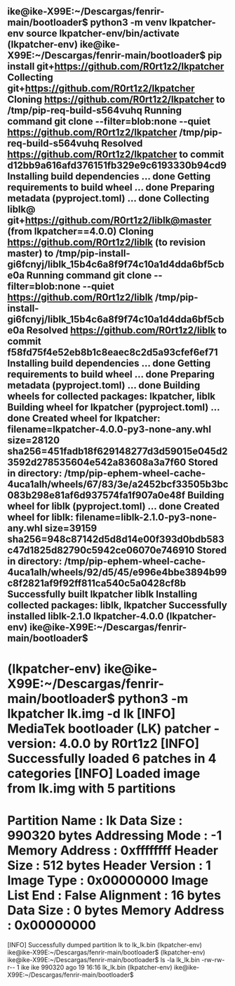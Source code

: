 ike@ike-X99E:~/Descargas/fenrir-main/bootloader$ python3 -m venv lkpatcher-env
source lkpatcher-env/bin/activate
(lkpatcher-env) ike@ike-X99E:~/Descargas/fenrir-main/bootloader$ pip install git+https://github.com/R0rt1z2/lkpatcher
Collecting git+https://github.com/R0rt1z2/lkpatcher
  Cloning https://github.com/R0rt1z2/lkpatcher to /tmp/pip-req-build-s564vuhq
  Running command git clone --filter=blob:none --quiet https://github.com/R0rt1z2/lkpatcher /tmp/pip-req-build-s564vuhq
  Resolved https://github.com/R0rt1z2/lkpatcher to commit d12bb9a616afd376151fb329e9c6193330b94cd9
  Installing build dependencies ... done
  Getting requirements to build wheel ... done
  Preparing metadata (pyproject.toml) ... done
Collecting liblk@ git+https://github.com/R0rt1z2/liblk@master (from lkpatcher==4.0.0)
  Cloning https://github.com/R0rt1z2/liblk (to revision master) to /tmp/pip-install-gi6fcnyj/liblk_15b4c6a8f9f74c10a1d4dda6bf5cbe0a
  Running command git clone --filter=blob:none --quiet https://github.com/R0rt1z2/liblk /tmp/pip-install-gi6fcnyj/liblk_15b4c6a8f9f74c10a1d4dda6bf5cbe0a
  Resolved https://github.com/R0rt1z2/liblk to commit f58fd75f4e52eb8b1c8eaec8c2d5a93cfef6ef71
  Installing build dependencies ... done
  Getting requirements to build wheel ... done
  Preparing metadata (pyproject.toml) ... done
Building wheels for collected packages: lkpatcher, liblk
  Building wheel for lkpatcher (pyproject.toml) ... done
  Created wheel for lkpatcher: filename=lkpatcher-4.0.0-py3-none-any.whl size=28120 sha256=451fadb18f629148277d3d59015e045d23592d278535604e542a83608a3a7f60
  Stored in directory: /tmp/pip-ephem-wheel-cache-4uca1alh/wheels/67/83/3e/a2452bcf33505b3bc083b298e81af6d937574fa1f907a0e48f
  Building wheel for liblk (pyproject.toml) ... done
  Created wheel for liblk: filename=liblk-2.1.0-py3-none-any.whl size=39159 sha256=948c87142d5d8d14e00f393d0bdb583c47d1825d82790c5942ce06070e746910
  Stored in directory: /tmp/pip-ephem-wheel-cache-4uca1alh/wheels/92/d5/45/e996e4bbe3894b99c8f2821af9f92ff811ca540c5a0428cf8b
Successfully built lkpatcher liblk
Installing collected packages: liblk, lkpatcher
Successfully installed liblk-2.1.0 lkpatcher-4.0.0
(lkpatcher-env) ike@ike-X99E:~/Descargas/fenrir-main/bootloader$
---

(lkpatcher-env) ike@ike-X99E:~/Descargas/fenrir-main/bootloader$ python3 -m lkpatcher lk.img -d lk
[INFO] MediaTek bootloader (LK) patcher - version: 4.0.0 by R0rt1z2
[INFO] Successfully loaded 6 patches in 4 categories
[INFO] Loaded image from lk.img with 5 partitions
========================================
Partition Name  : lk
Data Size       : 990320 bytes
Addressing Mode : -1
Memory Address  : 0xffffffff
Header Size     : 512 bytes
Header Version  : 1
Image Type      : 0x00000000
Image List End  : False
Alignment       : 16 bytes
Data Size       : 0 bytes
Memory Address  : 0x00000000
========================================
[INFO] Successfully dumped partition lk to lk_lk.bin
(lkpatcher-env) ike@ike-X99E:~/Descargas/fenrir-main/bootloader$ 
(lkpatcher-env) ike@ike-X99E:~/Descargas/fenrir-main/bootloader$ ls -la lk_lk.bin
-rw-rw-r-- 1 ike ike 990320 ago 19 16:16 lk_lk.bin
(lkpatcher-env) ike@ike-X99E:~/Descargas/fenrir-main/bootloader$ 
